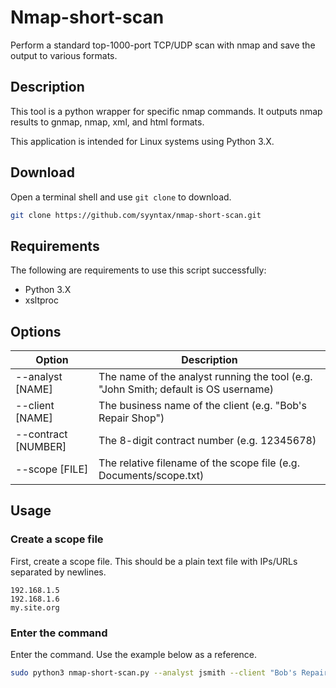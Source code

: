 # Nmap-short-scan
Perform a standard top-1000-port TCP/UDP scan with nmap and save the output to various formats.
## Description
This tool is a python wrapper for specific nmap commands. It outputs nmap results to gnmap, nmap, xml, and html formats.

This application is intended for Linux systems using Python 3.X.

## Download
Open a terminal shell and use `git clone` to download.
```bash
git clone https://github.com/syyntax/nmap-short-scan.git
```

## Requirements
The following are requirements to use this script successfully:
* Python 3.X
* xsltproc

## Options
| Option                        | Description                                                                            |
|-------------------------------|----------------------------------------------------------------------------------------|
| --analyst [NAME]              | The name of the analyst running the tool (e.g. "John Smith; default is OS username)    |
| --client [NAME]               | The business name of the client (e.g. "Bob's Repair Shop")                             |
| --contract [NUMBER]           | The 8-digit contract number (e.g. 12345678)                                            |
| --scope [FILE]                | The relative filename of the scope file (e.g. Documents/scope.txt)                     |

## Usage
### Create a scope file
First, create a scope file. This should be a plain text file with IPs/URLs separated by newlines.
```text
192.168.1.5
192.168.1.6
my.site.org
```
### Enter the command
Enter the command. Use the example below as a reference.
```bash
sudo python3 nmap-short-scan.py --analyst jsmith --client "Bob's Repair Shop" --contract 12345678 --scope scope.txt
```

